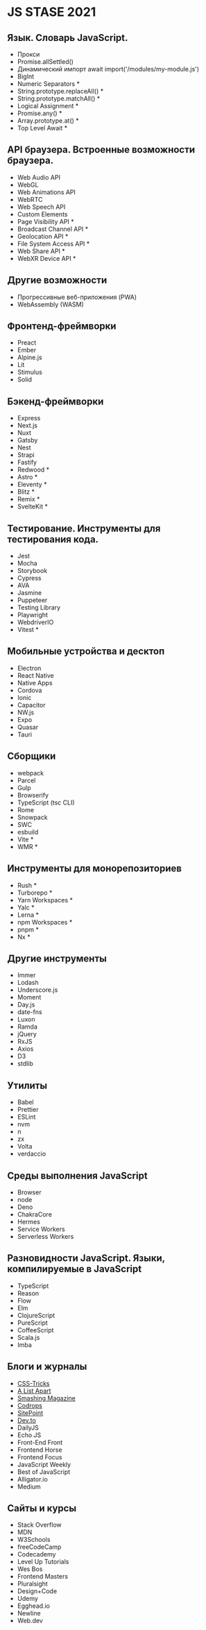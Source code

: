 # JS STASE 2021
 
## Язык. Словарь JavaScript.
- Прокси
- Promise.allSettled()
- Динамический импорт await import('/modules/my-module.js')
- BigInt
- Numeric Separators *
- String.prototype.replaceAll() *
- String.prototype.matchAll() *
- Logical Assignment *
- Promise.any() *
- Array.prototype.at() *
- Top Level Await *
 
## API браузера. Встроенные возможности браузера.
 
- Web Audio API
- WebGL
- Web Animations API
- WebRTC
- Web Speech API
- Custom Elements
- Page Visibility API *
- Broadcast Channel API *
- Geolocation API *
- File System Access API *
- Web Share API *
- WebXR Device API *
 
## Другие возможности
 
- Прогрессивные веб-приложения (PWA)
- WebAssembly (WASM)
 
## Фронтенд-фреймворки
 
- Preact
- Ember
- Alpine.js
- Lit
- Stimulus
- Solid
 
## Бэкенд-фреймворки
 
- Express
- Next.js
- Nuxt
- Gatsby
- Nest
- Strapi
- Fastify
- Redwood *
- Astro *
- Eleventy *
- Blitz *
- Remix *
- SvelteKit *
 
## Тестирование. Инструменты для тестирования кода.
 
- Jest
- Mocha
- Storybook
- Cypress
- AVA
- Jasmine
- Puppeteer
- Testing Library
- Playwright
- WebdriverIO
- Vitest *
 
## Мобильные устройства и десктоп
 
- Electron
- React Native
- Native Apps
- Cordova
- Ionic
- Capacitor
- NW.js
- Expo
- Quasar
- Tauri
 
## Сборщики
 
- webpack
- Parcel
- Gulp
- Browserify
- TypeScript (tsc CLI)
- Rome
- Snowpack
- SWC
- esbuild
- Vite *
- WMR *
 
## Инструменты для монорепозиториев
 
- Rush *
- Turborepo *
- Yarn Workspaces *
- Yalc *
- Lerna *
- npm Workspaces *
- pnpm *
- Nx *
 
## Другие инструменты
 
- Immer
- Lodash
- Underscore.js
- Moment
- Day.js
- date-fns
- Luxon
- Ramda
- jQuery
- RxJS
- Axios
- D3
- stdlib
 
## Утилиты
 
- Babel
- Prettier
- ESLint
- nvm
- n
- zx
- Volta
- verdaccio
 
## Среды выполнения JavaScript
 
- Browser
- node
- Deno
- ChakraCore
- Hermes
- Service Workers
- Serverless Workers
 
## Разновидности JavaScript. Языки, компилируемые в JavaScript
 
- TypeScript
- Reason
- Flow
- Elm
- ClojureScript
- PureScript
- CoffeeScript
- Scala.js
- Imba
 
## Блоги и журналы
 
- [CSS-Tricks](https://css-tricks.com/)
- [A List Apart](https://alistapart.com/)
- [Smashing Magazine](https://www.smashingmagazine.com/)
- [Codrops](https://tympanus.net/codrops/)
- [SitePoint](https://www.sitepoint.com/)
- [Dev.to](https://dev.to/)
- DailyJS
- Echo JS
- Front-End Front
- Frontend Horse
- Frontend Focus
- JavaScript Weekly
- Best of JavaScript
- Alligator.io
- Medium
 
## Сайты и курсы
 
- Stack Overflow
- MDN
- W3Schools
- freeCodeCamp
- Codecademy
- Level Up Tutorials
- Wes Bos
- Frontend Masters
- Pluralsight
- Design+Code
- Udemy
- Egghead.io
- Newline
- Web.dev
